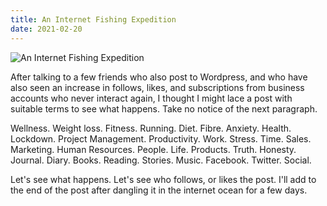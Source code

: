 ```yaml
---
title: An Internet Fishing Expedition
date: 2021-02-20
---
```


![An Internet Fishing Expedition](https://source.unsplash.com/_nRpqIBM40Q/1600x900)

After talking to a few friends who also post to Wordpress, and who have also seen an increase in follows, likes, and subscriptions from business accounts who never interact again, I thought I might lace a post with suitable terms to see what happens. Take no notice of the next paragraph.

Wellness. Weight loss. Fitness. Running. Diet. Fibre. Anxiety. Health. Lockdown. Project Management. Productivity. Work. Stress. Time. Sales. Marketing. Human Resources. People. Life. Products. Truth. Honesty. Journal. Diary. Books. Reading. Stories. Music. Facebook. Twitter. Social.

Let's see what happens. Let's see who follows, or likes the post. I'll add to the end of the post after dangling it in the internet ocean for a few days.
